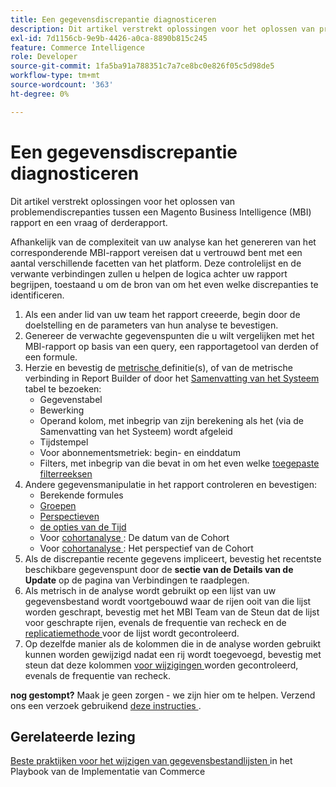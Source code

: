 ```yaml
---
title: Een gegevensdiscrepantie diagnosticeren
description: Dit artikel verstrekt oplossingen voor het oplossen van problemendiscrepanties tussen een Magento Business Intelligence (MBI) rapport en een vraag of derderapport.
exl-id: 7d1156cb-9e9b-4426-a0ca-8890b815c245
feature: Commerce Intelligence
role: Developer
source-git-commit: 1fa5ba91a788351c7a7ce8bc0e826f05c5d98de5
workflow-type: tm+mt
source-wordcount: '363'
ht-degree: 0%

---
```


# Een gegevensdiscrepantie diagnosticeren

Dit artikel verstrekt oplossingen voor het oplossen van problemendiscrepanties tussen een Magento Business Intelligence (MBI) rapport en een vraag of derderapport.

Afhankelijk van de complexiteit van uw analyse kan het genereren van het corresponderende MBI-rapport vereisen dat u vertrouwd bent met een aantal verschillende facetten van het platform. Deze controlelijst en de verwante verbindingen zullen u helpen de logica achter uw rapport begrijpen, toestaand u om de bron van om het even welke discrepanties te identificeren.

1. Als een ander lid van uw team het rapport creeerde, begin door de doelstelling en de parameters van hun analyse te bevestigen.
1. Genereer de verwachte gegevenspunten die u wilt vergelijken met het MBI-rapport op basis van een query, een rapportagetool van derden of een formule.
1. Herzie en bevestig de [ metrische ](https://experienceleague.adobe.com/docs/commerce-business-intelligence/mbi/build/reports/ess-manage-data-metrics.html) definitie(s), of van de metrische verbinding in Report Builder of door het [ Samenvatting van het Systeem ](https://support.magento.com/hc/en-us/articles/360016730971-Understand-View-definitions-of-metrics-filters-columns-and-column-references-in-the-System-Summary) tabel te bezoeken:
   * Gegevenstabel
   * Bewerking
   * Operand kolom, met inbegrip van zijn berekening als het (via de Samenvatting van het Systeem) wordt afgeleid
   * Tijdstempel
   * Voor abonnementsmetriek: begin- en einddatum
   * Filters, met inbegrip van die bevat in om het even welke [ toegepaste filterreeksen ](https://experienceleague.adobe.com/docs/commerce-business-intelligence/mbi/build/reports/ess-manage-data-filters.html)
1. Andere gegevensmanipulatie in het rapport controleren en bevestigen:
   * Berekende formules
   * [ Groepen ](https://experienceleague.adobe.com/docs/commerce-business-intelligence/mbi/tutorials/using-visual-report-builder.html#groupby)
   * [ Perspectieven ](https://experienceleague.adobe.com/docs/commerce-business-intelligence/mbi/tutorials/using-visual-report-builder.html)
   * [ de opties van de Tijd ](https://experienceleague.adobe.com/docs/commerce-business-intelligence/mbi/tutorials/using-visual-report-builder.html)
   * Voor [ cohortanalyse ](https://support.magento.com/hc/en-us/articles/360016504632-Create-cohort-analysis): De datum van de Cohort
   * Voor [ cohortanalyse ](https://support.magento.com/hc/en-us/articles/360016504632-Create-cohort-analysis): Het perspectief van de Cohort
1. Als de discrepantie recente gegevens impliceert, bevestig het recentste beschikbare gegevenspunt door de **sectie van de Details van de Update** op de pagina van Verbindingen te raadplegen.
1. Als metrisch in de analyse wordt gebruikt op een lijst van uw gegevensbestand wordt voortgebouwd waar de rijen ooit van die lijst worden geschrapt, bevestig met het MBI Team van de Steun dat de lijst voor geschrapte rijen, evenals de frequentie van recheck en de [ replicatiemethode ](https://experienceleague.adobe.com/docs/commerce-business-intelligence/mbi/best-practices/data/opt-db-analysis.html) voor de lijst wordt gecontroleerd.
1. Op dezelfde manier als de kolommen die in de analyse worden gebruikt kunnen worden gewijzigd nadat een rij wordt toegevoegd, bevestig met steun dat deze kolommen [ voor wijzigingen ](https://experienceleague.adobe.com/docs/commerce-business-intelligence/mbi/analyze/warehouse-manager/cfg-data-rechecks.html) worden gecontroleerd, evenals de frequentie van recheck.

**nog gestompt?** Maak je geen zorgen - we zijn hier om te helpen. Verzend ons een verzoek gebruikend [ deze instructies ](/help/troubleshooting/miscellaneous/mbi-data-discrepancies.md).

## Gerelateerde lezing

[ Beste praktijken voor het wijzigen van gegevensbestandlijsten ](https://experienceleague.adobe.com/en/docs/commerce-operations/implementation-playbook/best-practices/development/modifying-core-and-third-party-tables#why-adobe-recommends-avoiding-modifications) in het Playbook van de Implementatie van Commerce
